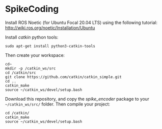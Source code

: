 # SpikeCoding


Install ROS Noetic (for Ubuntu Focal 20.04 LTS) using the following tutorial: <br>http://wiki.ros.org/noetic/Installation/Ubuntu 

Install *catkin* python tools: 

	sudo apt-get install python3-catkin-tools 

Then create your workspace:

	cd~ 
	mkdir -p /catkin_ws/src
	cd /catkin/src
	git clone https://github.com/catkin/catkin_simple.git
	cd ..
	catkin_make
	source ~/catkin_ws/devel/setup.bash

Download this repository, and copy the *spike_encoder* package to your `~/catkin_ws/src/` folder. Then compile your project: 

	cd /catkin/
	catkin_make
	source ~/catkin_ws/devel/setup.bash
